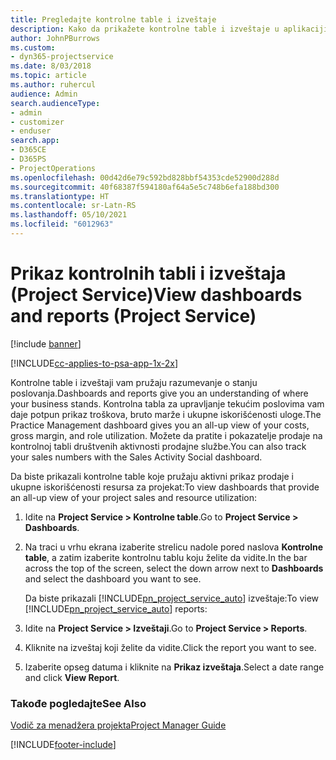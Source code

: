 ```yaml
---
title: Pregledajte kontrolne table i izveštaje
description: Kako da prikažete kontrolne table i izveštaje u aplikaciji Project Service
author: JohnPBurrows
ms.custom:
- dyn365-projectservice
ms.date: 8/03/2018
ms.topic: article
ms.author: ruhercul
audience: Admin
search.audienceType:
- admin
- customizer
- enduser
search.app:
- D365CE
- D365PS
- ProjectOperations
ms.openlocfilehash: 00d42d6e79c592bd828bbf54353cde52900d288d
ms.sourcegitcommit: 40f68387f594180af64a5e5c748b6efa188bd300
ms.translationtype: HT
ms.contentlocale: sr-Latn-RS
ms.lasthandoff: 05/10/2021
ms.locfileid: "6012963"
---
```

# <a name="view-dashboards-and-reports-project-service"></a><span data-ttu-id="1d4a1-103">Prikaz kontrolnih tabli i izveštaja (Project Service)</span><span class="sxs-lookup"><span data-stu-id="1d4a1-103">View dashboards and reports (Project Service)</span></span>

[!include [banner](../includes/psa-now-project-operations.md)]

[!INCLUDE[cc-applies-to-psa-app-1x-2x](../includes/cc-applies-to-psa-app-1x-2x.md)]

<span data-ttu-id="1d4a1-104">Kontrolne table i izveštaji vam pružaju razumevanje o stanju poslovanja.</span><span class="sxs-lookup"><span data-stu-id="1d4a1-104">Dashboards and reports give you an understanding of where your business stands.</span></span> <span data-ttu-id="1d4a1-105">Kontrolna tabla za upravljanje tekućim poslovima vam daje potpun prikaz troškova, bruto marže i ukupne iskorišćenosti uloge.</span><span class="sxs-lookup"><span data-stu-id="1d4a1-105">The Practice Management dashboard gives you an all-up view of your costs, gross margin, and role utilization.</span></span> <span data-ttu-id="1d4a1-106">Možete da pratite i pokazatelje prodaje na kontrolnoj tabli društvenih aktivnosti prodajne službe.</span><span class="sxs-lookup"><span data-stu-id="1d4a1-106">You can also track your sales numbers with the Sales Activity Social dashboard.</span></span>  
  
 <span data-ttu-id="1d4a1-107">Da biste prikazali kontrolne table koje pružaju aktivni prikaz prodaje i ukupne iskorišćenosti resursa za projekat:</span><span class="sxs-lookup"><span data-stu-id="1d4a1-107">To view dashboards that provide an all-up view of your project sales and resource utilization:</span></span>  
  
1. <span data-ttu-id="1d4a1-108">Idite na **Project Service > Kontrolne table**.</span><span class="sxs-lookup"><span data-stu-id="1d4a1-108">Go to **Project Service > Dashboards**.</span></span>  
  
2. <span data-ttu-id="1d4a1-109">Na traci u vrhu ekrana izaberite strelicu nadole pored naslova **Kontrolne table**, a zatim izaberite kontrolnu tablu koju želite da vidite.</span><span class="sxs-lookup"><span data-stu-id="1d4a1-109">In the bar across the top of the screen, select the down arrow next to **Dashboards** and select the dashboard you want to see.</span></span>  
  
   <span data-ttu-id="1d4a1-110">Da biste prikazali [!INCLUDE[pn_project_service_auto](../includes/pn-project-service-auto.md)] izveštaje:</span><span class="sxs-lookup"><span data-stu-id="1d4a1-110">To view [!INCLUDE[pn_project_service_auto](../includes/pn-project-service-auto.md)] reports:</span></span>  
  
3. <span data-ttu-id="1d4a1-111">Idite na **Project Service > Izveštaji**.</span><span class="sxs-lookup"><span data-stu-id="1d4a1-111">Go to **Project Service > Reports**.</span></span>  
  
4. <span data-ttu-id="1d4a1-112">Kliknite na izveštaj koji želite da vidite.</span><span class="sxs-lookup"><span data-stu-id="1d4a1-112">Click the report you want to see.</span></span>  
  
5. <span data-ttu-id="1d4a1-113">Izaberite opseg datuma i kliknite na **Prikaz izveštaja**.</span><span class="sxs-lookup"><span data-stu-id="1d4a1-113">Select a date range and click **View Report**.</span></span>  
  
### <a name="see-also"></a><span data-ttu-id="1d4a1-114">Takođe pogledajte</span><span class="sxs-lookup"><span data-stu-id="1d4a1-114">See Also</span></span>  
 [<span data-ttu-id="1d4a1-115">Vodič za menadžera projekta</span><span class="sxs-lookup"><span data-stu-id="1d4a1-115">Project Manager Guide</span></span>](../psa/project-manager-guide.md)


[!INCLUDE[footer-include](../includes/footer-banner.md)]